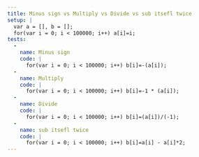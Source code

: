 ```yaml
---
title: Minus sign vs Multiply vs Divide vs sub itsefl twice
setup: |
  var a = [], b = [];
  for(var i = 0; i < 100000; i++) a[i]=i;
tests:
  -
    name: Minus sign
    code: |
      for(var i = 0; i < 100000; i++) b[i]=-(a[i]);
  -
    name: Multiply
    code: |
      for(var i = 0; i < 100000; i++) b[i]=-1 * (a[i]);
  -
    name: Divide
    code: |
      for(var i = 0; i < 100000; i++) b[i]=(a[i])/(-1);
  -
    name: sub itsefl twice
    code: |
      for(var i = 0; i < 100000; i++) b[i]=a[i] - a[i]*2;
---
```



